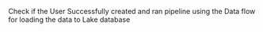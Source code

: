 Check if the User Successfully created and ran pipeline using the Data flow for loading the data to Lake database
